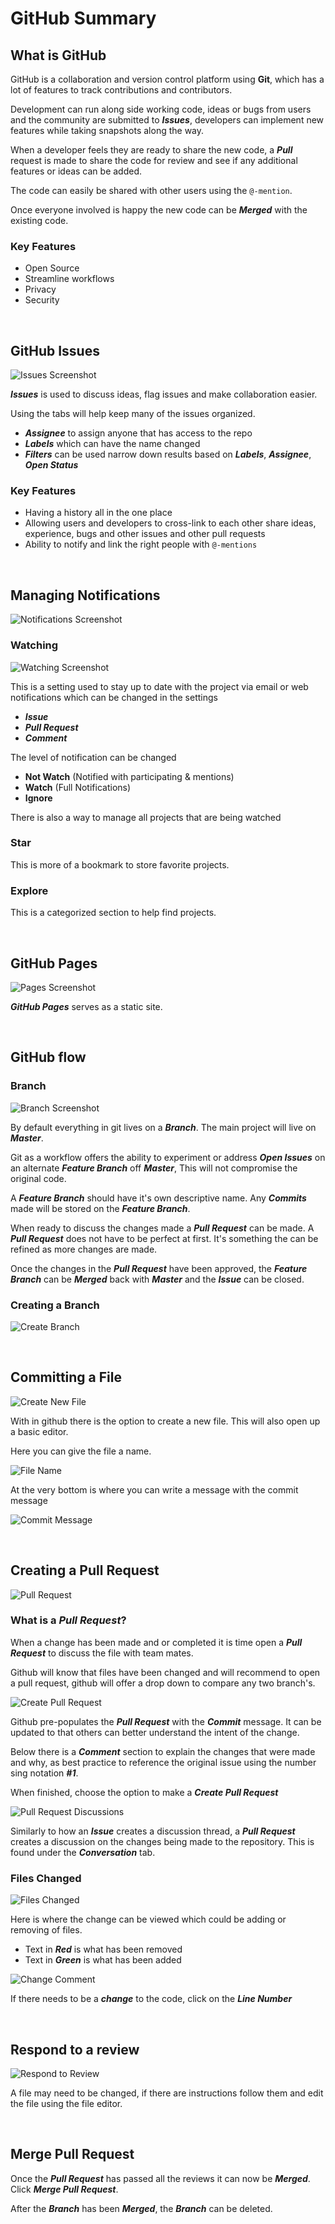 # GitHub Summary


## What is GitHub

GitHub is a collaboration and version control platform using **Git**, which has a lot of features to track contributions and contributors.

Development can run along side working code, ideas or bugs from users and the community are submitted to **_Issues_**, developers can implement new features while taking snapshots along the way. 

When a developer feels they are ready to share the new code, a **_Pull_** request is made to share the code for review and see if any additional features or ideas can be added.

The code can easily be shared with other users using the ``` @-mention ```.

Once everyone involved is happy the new code can be **_Merged_** with the existing code.

### Key Features

* Open Source
* Streamline workflows
* Privacy
* Security


<br>


## GitHub Issues

![Issues Screenshot](./screenshots/issues_git-hub.png)

**_Issues_** is used to discuss ideas, flag issues and make collaboration easier.

Using the tabs will help keep many of the issues organized.

* **_Assignee_** to assign anyone that has access to the repo
* **_Labels_** which can have the name changed
* **_Filters_** can be used narrow down results based on **_Labels_**, **_Assignee_**, **_Open Status_**

### Key Features

* Having a history all in the one place
* Allowing users and developers to cross-link to each other share ideas, experience, bugs and other issues and other pull requests
* Ability to notify and link the right people with ``` @-mentions ```

<br>

## Managing Notifications

![Notifications Screenshot](./screenshots/notifications_git-hub.png)

### Watching

![Watching Screenshot](./screenshots/watching_git-hub.png)

This is a setting used to stay up to date with the project via email or web notifications which can be changed in the settings

* **_Issue_**
* **_Pull Request_**
* **_Comment_**

The level of notification can be changed

* **Not Watch** (Notified with participating & mentions)
* **Watch** (Full Notifications)
* **Ignore**

There is also a way to manage all projects that are being watched

### Star

This is more of a bookmark to store favorite projects.

### Explore

This is a categorized section to help find projects.

<br>

## GitHub Pages

![Pages Screenshot](./screenshots/pages_git-hub.png)

**_GitHub Pages_** serves as a static site.

<br>

## GitHub flow

### Branch

![Branch Screenshot](./screenshots/branch_git-hub.png)

By default everything in git lives on a **_Branch_**. The main project will live on **_Master_**.

Git as a workflow offers the ability to experiment or address **_Open Issues_** on an alternate **_Feature Branch_** off **_Master_**, This will not compromise the original code.

A **_Feature Branch_** should have it's own descriptive name. Any **_Commits_** made will be stored on the **_Feature Branch_**.

When ready to discuss the changes made a **_Pull Request_** can be made. A **_Pull Request_**  does not have to be perfect at first. It's something the can be refined as more changes are made. 

Once the changes in the **_Pull Request_** have been approved, the **_Feature Branch_** can be **_Merged_** back with **_Master_** and the **_Issue_** can be closed.

### Creating a Branch

![Create Branch](./screenshots/create_branch_git-hub.png)

<br>

## Committing a File

![Create New File](./screenshots/create_file_git-hub.png)

With in github there is the option to create a new file. This will also open up a basic editor.

Here you can give the file a name.

![File Name](./screenshots/file_name_git-hub.png)

At the very bottom is where you can write a message with the commit message

![Commit Message](./screenshots/commit_message_git-hub.png)

<br>

## Creating a Pull Request

![Pull Request](./screenshots/compare_pull_request_git-hub.png)

### What is a **_Pull Request_**?

When a change has been made and or completed it is time open a **_Pull Request_** to discuss the file with team mates. 

Github will know that files have been changed and will recommend to open a pull request, github will offer a drop down to compare any two branch's.

![Create Pull Request](./screenshots/create_pull_request_git-hub.png)

Github pre-populates the **_Pull Request_** with the **_Commit_** message. It can be updated to that others can better understand the intent of the change.

Below there is a **_Comment_** section to explain the changes that were made and why, as best practice to reference the original issue using the number sing notation **_#1_**.


When finished, choose the option to make a **_Create Pull Request_**

![Pull Request Discussions](./screenshots/pull_discussions_git-hub.png)

Similarly to how an **_Issue_** creates a discussion thread, a **_Pull Request_** creates a discussion on the changes being made to the repository. This is found under the **_Conversation_** tab.


### Files Changed

![Files Changed](./screenshots/files_changed_git-hub.png)

Here is where the change can be viewed which could be adding or removing of files.

* Text in **_Red_** is what has been removed
* Text in **_Green_** is what has been added

![Change Comment](./screenshots/change_comment_git-hub.png)

If there needs to be a **_change_** to the code, click on the **_Line Number_**

<br>

## Respond to a review

![Respond to Review](./screenshots/respond_review_git-hub.png)

A file may need to be changed, if there are instructions follow them and edit the file using the file editor.

<br>

## Merge Pull Request

Once the **_Pull Request_** has passed all the reviews it can now be **_Merged_**. Click **_Merge Pull Request_**.

After the **_Branch_** has been **_Merged_**, the **_Branch_** can be deleted.



























